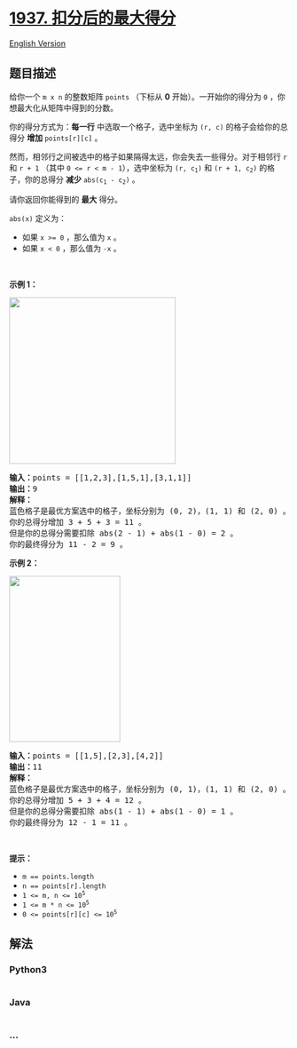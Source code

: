 # [1937. 扣分后的最大得分](https://leetcode.cn/problems/maximum-number-of-points-with-cost)

[English Version](/solution/1900-1999/1937.Maximum%20Number%20of%20Points%20with%20Cost/README_EN.md)

## 题目描述

<!-- 这里写题目描述 -->

<p>给你一个 <code>m x n</code> 的整数矩阵 <code>points</code> （下标从 <strong>0</strong> 开始）。一开始你的得分为 <code>0</code> ，你想最大化从矩阵中得到的分数。</p>

<p>你的得分方式为：<strong>每一行</strong> 中选取一个格子，选中坐标为 <code>(r, c)</code> 的格子会给你的总得分 <strong>增加</strong> <code>points[r][c]</code> 。</p>

<p>然而，相邻行之间被选中的格子如果隔得太远，你会失去一些得分。对于相邻行 <code>r</code> 和 <code>r + 1</code> （其中 <code>0 <= r < m - 1</code>），选中坐标为 <code>(r, c<sub>1</sub>)</code> 和 <code>(r + 1, c<sub>2</sub>)</code> 的格子，你的总得分 <b>减少</b> <code>abs(c<sub>1</sub> - c<sub>2</sub>)</code> 。</p>

<p>请你返回你能得到的 <strong>最大</strong> 得分。</p>

<p><code>abs(x)</code> 定义为：</p>

<ul>
	<li>如果 <code>x >= 0</code> ，那么值为 <code>x</code> 。</li>
	<li>如果 <code>x < 0</code> ，那么值为 <code>-x</code> 。</li>
</ul>

<p> </p>

<p><strong>示例 1：</strong></p>
<img alt="" src="https://cdn.jsdelivr.net/gh/doocs/leetcode@main/solution/1900-1999/1937.Maximum%20Number%20of%20Points%20with%20Cost/images/screenshot-2021-07-12-at-13-40-26-diagram-drawio-diagrams-net.png" style="width: 300px; height: 300px;" />
<pre>
<b>输入：</b>points = [[1,2,3],[1,5,1],[3,1,1]]
<b>输出：</b>9
<strong>解释：</strong>
蓝色格子是最优方案选中的格子，坐标分别为 (0, 2)，(1, 1) 和 (2, 0) 。
你的总得分增加 3 + 5 + 3 = 11 。
但是你的总得分需要扣除 abs(2 - 1) + abs(1 - 0) = 2 。
你的最终得分为 11 - 2 = 9 。
</pre>

<p><strong>示例 2：</strong></p>
<img alt="" src="https://cdn.jsdelivr.net/gh/doocs/leetcode@main/solution/1900-1999/1937.Maximum%20Number%20of%20Points%20with%20Cost/images/screenshot-2021-07-12-at-13-42-14-diagram-drawio-diagrams-net.png" style="width: 200px; height: 299px;" />
<pre>
<b>输入：</b>points = [[1,5],[2,3],[4,2]]
<b>输出：</b>11
<strong>解释：</strong>
蓝色格子是最优方案选中的格子，坐标分别为 (0, 1)，(1, 1) 和 (2, 0) 。
你的总得分增加 5 + 3 + 4 = 12 。
但是你的总得分需要扣除 abs(1 - 1) + abs(1 - 0) = 1 。
你的最终得分为 12 - 1 = 11 。
</pre>

<p> </p>

<p><strong>提示：</strong></p>

<ul>
	<li><code>m == points.length</code></li>
	<li><code>n == points[r].length</code></li>
	<li><code>1 <= m, n <= 10<sup>5</sup></code></li>
	<li><code>1 <= m * n <= 10<sup>5</sup></code></li>
	<li><code>0 <= points[r][c] <= 10<sup>5</sup></code></li>
</ul>

## 解法

<!-- 这里可写通用的实现逻辑 -->

<!-- tabs:start -->

### **Python3**

<!-- 这里可写当前语言的特殊实现逻辑 -->

```python

```

### **Java**

<!-- 这里可写当前语言的特殊实现逻辑 -->

```java

```

### **...**

```

```

<!-- tabs:end -->
